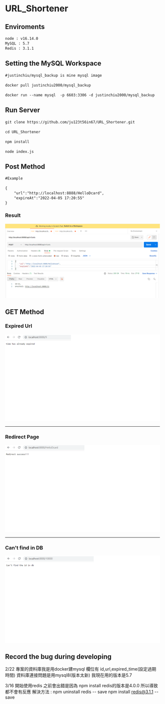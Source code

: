 # URL_Shortener

## Enviroments
```
node : v16.14.0
MySQL : 5.7
Redis : 3.1.1

```
## Setting the MySQL Workspace

```
#justinchiu/mysql_backup is mine mysql image

docker pull justinchiu2000/mysql_backup

docker run --name mysql  -p 6603:3306 -d justinchiu2000/mysql_backup
```

## Run Server

```
git clone https://github.com/ju123t56in67/URL_Shortener.git

cd URL_Shortener

npm install

node index.js

```


## Post Method


```
#Example

{
    "url":"http://localhost:8888/HelloDcard",
    "expireAt":"2022-04-05 17:20:55"
}

```
### Result
![image](https://github.com/ju123t56in67/URL_Shortener/blob/main/postman.png)

## GET Method

### Expired Url
![image](https://github.com/ju123t56in67/URL_Shortener/blob/main/Expired%20Url.png)

-------------------------------------------------------

### Redirect Page
![image](https://github.com/ju123t56in67/URL_Shortener/blob/main/RedirectPage.png)

-----------------------------------------------------
### Can't find in DB
![image](https://github.com/ju123t56in67/URL_Shortener/blob/main/Error.png)


## Record the bug during developing

2/22 專案的資料庫我是用docker建mysql 欄位有 id,url,expired_time(設定過期時間)  資料庫連接問題是用mysql8(版本太新) 我現在用的版本是5.7

3/16 開始使用redis 之前會出錯是因為 npm install redis的版本是4.0.0 所以導致都不會有反應
    解決方法 : npm uninstall redis -- save
              npm install redis@3.1.1 -- save 
